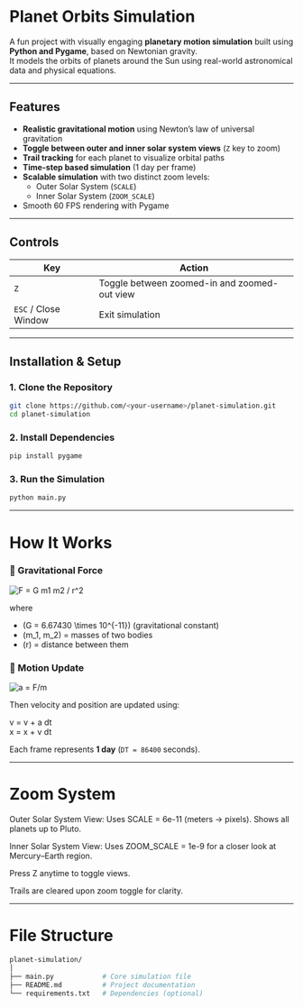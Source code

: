 # Planet Orbits Simulation 

A fun project with visually engaging **planetary motion simulation** built using **Python and Pygame**, based on Newtonian gravity.  
It models the orbits of planets around the Sun using real-world astronomical data and physical equations.

---

## Features

- **Realistic gravitational motion** using Newton’s law of universal gravitation  
- **Toggle between outer and inner solar system views** (`Z` key to zoom)  
- **Trail tracking** for each planet to visualize orbital paths  
- **Time-step based simulation** (1 day per frame)  
- **Scalable simulation** with two distinct zoom levels:
  - Outer Solar System (`SCALE`)
  - Inner Solar System (`ZOOM_SCALE`)
- Smooth 60 FPS rendering with Pygame

---

## Controls

| Key | Action |
|-----|---------|
| `Z` | Toggle between zoomed-in and zoomed-out view |
| `ESC` / Close Window | Exit simulation |

---

## Installation & Setup

### 1. Clone the Repository
```bash
git clone https://github.com/<your-username>/planet-simulation.git
cd planet-simulation
```

### 2. Install Dependencies
```bash
pip install pygame
```

### 3. Run the Simulation
```bash
python main.py
```

---

# How It Works

### 🔹 Gravitational Force

<img src="https://latex.codecogs.com/svg.latex?\color{white}F=G\frac{m_1m_2}{r^2}" alt="F = G m1 m2 / r^2" />

where  
- \(G = 6.67430 \times 10^{-11}\) (gravitational constant)  
- \(m_1, m_2\) = masses of two bodies  
- \(r\) = distance between them

### 🔹 Motion Update

<img src="https://latex.codecogs.com/svg.latex?\color{white}a=\frac{F}{m}" alt="a = F/m" />

Then velocity and position are updated using:

v = v + a dt  
x = x + v dt

Each frame represents **1 day** (`DT = 86400` seconds).

---

# Zoom System

Outer Solar System View:
Uses SCALE = 6e-11 (meters → pixels). Shows all planets up to Pluto.

Inner Solar System View:
Uses ZOOM_SCALE = 1e-9 for a closer look at Mercury–Earth region.

Press Z anytime to toggle views.

Trails are cleared upon zoom toggle for clarity.

---

# File Structure
```bash
planet-simulation/
│
├── main.py            # Core simulation file
├── README.md          # Project documentation
└── requirements.txt   # Dependencies (optional)
```
